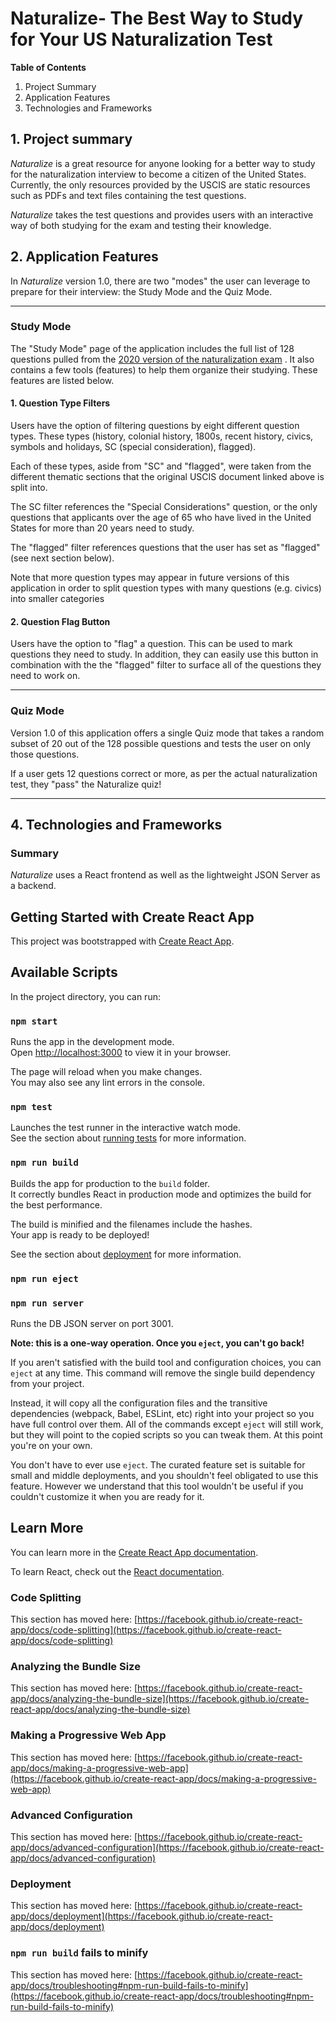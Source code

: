 
#  Naturalize- The Best Way to Study for Your US Naturalization Test

**Table of Contents**

1. Project Summary
2. Application Features
3. Technologies and Frameworks

## 1. Project summary
*Naturalize* is a great resource for anyone looking for a better way to study for the naturalization interview to become a citizen of the United States. Currently, the only resources provided by the USCIS are static resources such as PDFs and text files containing the test questions. 

*Naturalize* takes the test questions and provides users with an interactive way of both studying for the exam and testing their knowledge.

## 2. Application Features

In *Naturalize* version 1.0, there are two "modes" the user can leverage to prepare for their interview: the Study Mode and the Quiz Mode.

***

### Study Mode

The "Study Mode" page of the application includes the full list of 128 questions pulled from the [2020 version of the naturalization exam](https://www.uscis.gov/sites/default/files/document/crc/M_1778.pdf)
. It also contains a few tools (features) to help them organize their studying. These features are listed below.   

#### **1. Question Type Filters**

Users have the option of filtering questions by eight different question types. These types (history, colonial history, 1800s, recent history, civics, symbols and holidays, SC (special consideration), flagged).  

Each of these types, aside from "SC" and "flagged", were taken from the different thematic sections that the original USCIS  document linked above is split into. 

The SC filter references the "Special Considerations" question, or the only questions that applicants over the age of 65 who have lived in the United States for more than 20 years need to study. 

The "flagged" filter references questions that the user has set as "flagged" (see next section below). 

Note that more question types may appear in future versions of this application in order to split question types with many questions (e.g. civics) into smaller categories


#### **2. Question Flag Button**

Users have the option to "flag" a question. This can be used to mark questions they need to study. In addition, they can easily use this button in combination with the the "flagged" filter to surface all of the questions they need to work on.

***

### Quiz Mode

Version 1.0 of this application offers a single Quiz mode that takes a random subset of 20 out of the 128 possible questions and tests the user on only those questions. 

If a user gets 12 questions correct or more, as per the actual naturalization test, they "pass" the Naturalize quiz!

***

## 4. Technologies and Frameworks

### Summary

*Naturalize* uses a React frontend as well as the lightweight JSON Server as a backend. 

## Getting Started with Create React App

This project was bootstrapped with [Create React App](https://github.com/facebook/create-react-app).

## Available Scripts

In the project directory, you can run:

### `npm start`

Runs the app in the development mode.\
Open [http://localhost:3000](http://localhost:3000) to view it in your browser.

The page will reload when you make changes.\
You may also see any lint errors in the console.

### `npm test`

Launches the test runner in the interactive watch mode.\
See the section about [running tests](https://facebook.github.io/create-react-app/docs/running-tests) for more information.

### `npm run build`

Builds the app for production to the `build` folder.\
It correctly bundles React in production mode and optimizes the build for the best performance.

The build is minified and the filenames include the hashes.\
Your app is ready to be deployed!

See the section about [deployment](https://facebook.github.io/create-react-app/docs/deployment) for more information.

### `npm run eject`

### `npm run server`

Runs the DB JSON server on port 3001.

**Note: this is a one-way operation. Once you `eject`, you can't go back!**

If you aren't satisfied with the build tool and configuration choices, you can `eject` at any time. This command will remove the single build dependency from your project.

Instead, it will copy all the configuration files and the transitive dependencies (webpack, Babel, ESLint, etc) right into your project so you have full control over them. All of the commands except `eject` will still work, but they will point to the copied scripts so you can tweak them. At this point you're on your own.

You don't have to ever use `eject`. The curated feature set is suitable for small and middle deployments, and you shouldn't feel obligated to use this feature. However we understand that this tool wouldn't be useful if you couldn't customize it when you are ready for it.

## Learn More

You can learn more in the [Create React App documentation](https://facebook.github.io/create-react-app/docs/getting-started).

To learn React, check out the [React documentation](https://reactjs.org/).

### Code Splitting

This section has moved here: [https://facebook.github.io/create-react-app/docs/code-splitting](https://facebook.github.io/create-react-app/docs/code-splitting)

### Analyzing the Bundle Size

This section has moved here: [https://facebook.github.io/create-react-app/docs/analyzing-the-bundle-size](https://facebook.github.io/create-react-app/docs/analyzing-the-bundle-size)

### Making a Progressive Web App

This section has moved here: [https://facebook.github.io/create-react-app/docs/making-a-progressive-web-app](https://facebook.github.io/create-react-app/docs/making-a-progressive-web-app)

### Advanced Configuration

This section has moved here: [https://facebook.github.io/create-react-app/docs/advanced-configuration](https://facebook.github.io/create-react-app/docs/advanced-configuration)

### Deployment

This section has moved here: [https://facebook.github.io/create-react-app/docs/deployment](https://facebook.github.io/create-react-app/docs/deployment)

### `npm run build` fails to minify

This section has moved here: [https://facebook.github.io/create-react-app/docs/troubleshooting#npm-run-build-fails-to-minify](https://facebook.github.io/create-react-app/docs/troubleshooting#npm-run-build-fails-to-minify)

